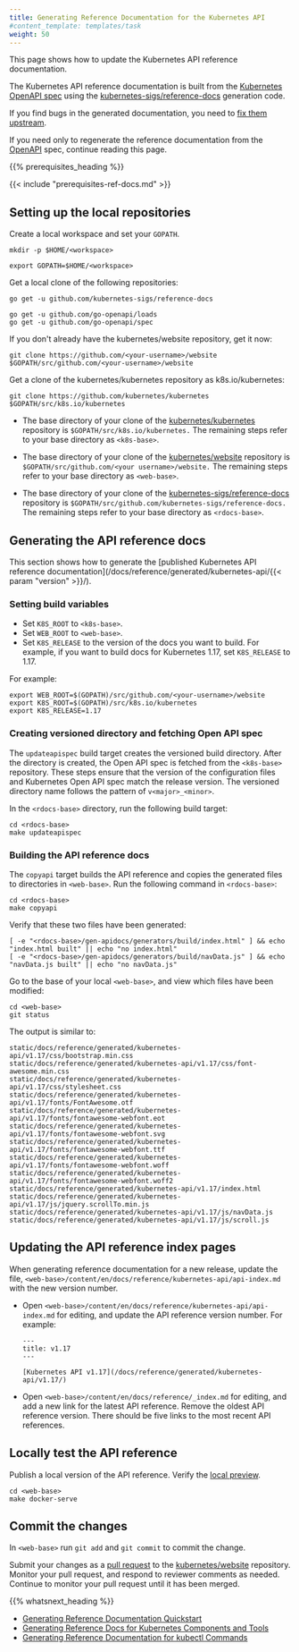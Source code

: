 ```yaml
---
title: Generating Reference Documentation for the Kubernetes API
#content_template: templates/task
weight: 50
---
```


<!-- overview -->

This page shows how to update the Kubernetes API reference documentation.

The Kubernetes API reference documentation is built from the
[Kubernetes OpenAPI spec](https://github.com/kubernetes/kubernetes/blob/master/api/openapi-spec/swagger.json)
using the [kubernetes-sigs/reference-docs](https://github.com/kubernetes-sigs/reference-docs) generation code.

If you find bugs in the generated documentation, you need to
[fix them upstream](/docs/contribute/generate-ref-docs/contribute-upstream/).

If you need only to regenerate the reference documentation from the [OpenAPI](https://github.com/OAI/OpenAPI-Specification)
spec, continue reading this page.



{{% prerequisites_heading %}}

{{< include "prerequisites-ref-docs.md" >}}



<!-- steps -->

## Setting up the local repositories

Create a local workspace and set your `GOPATH`.

```shell
mkdir -p $HOME/<workspace>

export GOPATH=$HOME/<workspace>
```

Get a local clone of the following repositories:

```shell
go get -u github.com/kubernetes-sigs/reference-docs

go get -u github.com/go-openapi/loads
go get -u github.com/go-openapi/spec
```

If you don't already have the kubernetes/website repository, get it now:

```shell
git clone https://github.com/<your-username>/website $GOPATH/src/github.com/<your-username>/website
```

Get a clone of the kubernetes/kubernetes repository as k8s.io/kubernetes:

```shell
git clone https://github.com/kubernetes/kubernetes $GOPATH/src/k8s.io/kubernetes
```

* The base directory of your clone of the
[kubernetes/kubernetes](https://github.com/kubernetes/kubernetes) repository is
`$GOPATH/src/k8s.io/kubernetes.`
The remaining steps refer to your base directory as `<k8s-base>`.

* The base directory of your clone of the
[kubernetes/website](https://github.com/kubernetes/website) repository is
`$GOPATH/src/github.com/<your username>/website.`
The remaining steps refer to your base directory as `<web-base>`.

* The base directory of your clone of the
[kubernetes-sigs/reference-docs](https://github.com/kubernetes-sigs/reference-docs)
repository is `$GOPATH/src/github.com/kubernetes-sigs/reference-docs.`
The remaining steps refer to your base directory as `<rdocs-base>`.

## Generating the API reference docs

This section shows how to generate the
[published Kubernetes API reference documentation](/docs/reference/generated/kubernetes-api/{{< param "version" >}}/).

### Setting build variables

* Set `K8S_ROOT` to `<k8s-base>`.
* Set `WEB_ROOT` to `<web-base>`.
* Set `K8S_RELEASE` to the version of the docs you want to build.
  For example, if you want to build docs for Kubernetes 1.17, set `K8S_RELEASE` to 1.17.

For example:

```shell
export WEB_ROOT=$(GOPATH)/src/github.com/<your-username>/website
export K8S_ROOT=$(GOPATH)/src/k8s.io/kubernetes
export K8S_RELEASE=1.17
```

### Creating versioned directory and fetching Open API spec

The `updateapispec` build target creates the versioned  build directory.
After the directory is created, the Open API spec is fetched from the
`<k8s-base>` repository. These steps ensure that the version
of the configuration files and Kubernetes Open API spec match the release version.
The versioned directory name follows the pattern of `v<major>_<minor>`.

In the `<rdocs-base>` directory, run the following build target:

```shell
cd <rdocs-base>
make updateapispec
```

### Building the API reference docs

The `copyapi` target builds the API reference and
copies the generated files to directories in `<web-base>`.
Run the following command in `<rdocs-base>`:

```shell
cd <rdocs-base>
make copyapi
```

Verify that these two files have been generated:

```shell
[ -e "<rdocs-base>/gen-apidocs/generators/build/index.html" ] && echo "index.html built" || echo "no index.html"
[ -e "<rdocs-base>/gen-apidocs/generators/build/navData.js" ] && echo "navData.js built" || echo "no navData.js"
```

Go to the base of your local `<web-base>`, and
view which files have been modified:

```shell
cd <web-base>
git status
```

The output is similar to:

```
static/docs/reference/generated/kubernetes-api/v1.17/css/bootstrap.min.css
static/docs/reference/generated/kubernetes-api/v1.17/css/font-awesome.min.css
static/docs/reference/generated/kubernetes-api/v1.17/css/stylesheet.css
static/docs/reference/generated/kubernetes-api/v1.17/fonts/FontAwesome.otf
static/docs/reference/generated/kubernetes-api/v1.17/fonts/fontawesome-webfont.eot
static/docs/reference/generated/kubernetes-api/v1.17/fonts/fontawesome-webfont.svg
static/docs/reference/generated/kubernetes-api/v1.17/fonts/fontawesome-webfont.ttf
static/docs/reference/generated/kubernetes-api/v1.17/fonts/fontawesome-webfont.woff
static/docs/reference/generated/kubernetes-api/v1.17/fonts/fontawesome-webfont.woff2
static/docs/reference/generated/kubernetes-api/v1.17/index.html
static/docs/reference/generated/kubernetes-api/v1.17/js/jquery.scrollTo.min.js
static/docs/reference/generated/kubernetes-api/v1.17/js/navData.js
static/docs/reference/generated/kubernetes-api/v1.17/js/scroll.js
```

## Updating the API reference index pages

When generating reference documentation for a new release, update the file,
`<web-base>/content/en/docs/reference/kubernetes-api/api-index.md` with the new
version number.

* Open `<web-base>/content/en/docs/reference/kubernetes-api/api-index.md` for editing,
  and update the API reference version number. For example:

    ```
    ---
    title: v1.17
    ---

    [Kubernetes API v1.17](/docs/reference/generated/kubernetes-api/v1.17/)
    ```

* Open `<web-base>/content/en/docs/reference/_index.md` for editing, and add a
  new link for the latest API reference. Remove the oldest API reference version.
  There should be five links to the most recent API references.

## Locally test the API reference

Publish a local version of the API reference.
Verify the [local preview](http://localhost:1313/docs/reference/generated/kubernetes-api/v1.17/).

```shell
cd <web-base>
make docker-serve
```

## Commit the changes

In `<web-base>` run `git add` and `git commit` to commit the change.

Submit your changes as a
[pull request](/docs/contribute/start/) to the
[kubernetes/website](https://github.com/kubernetes/website) repository.
Monitor your pull request, and respond to reviewer comments as needed. Continue
to monitor your pull request until it has been merged.



{{% whatsnext_heading %}}

* [Generating Reference Documentation Quickstart](/docs/contribute/generate-ref-docs/quickstart/)
* [Generating Reference Docs for Kubernetes Components and Tools](/docs/contribute/generate-ref-docs/kubernetes-components/)
* [Generating Reference Documentation for kubectl Commands](/docs/contribute/generate-ref-docs/kubectl/)


